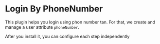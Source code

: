 # Login By PhoneNumber

This plugin helps you login using phon number tan. For that, we create and manage a user attribute `phoneNumber`.

After you install it, you can configure each step independently
